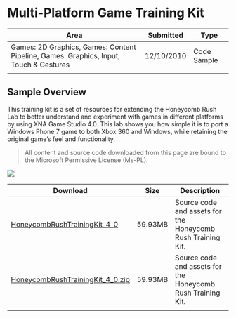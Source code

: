 # Multi-Platform Game Training Kit

|Area|Submitted|Type|
|-|-|-|
Games: 2D Graphics, Games: Content Pipeline, Games: Graphics, Input, Touch & Gestures|12/10/2010|Code Sample
||||

## Sample Overview

This training kit is a set of resources for extending the Honeycomb Rush Lab to better understand and experiment with games in different platforms by using XNA Game Studio 4.0. This lab shows you how simple it is to port a Windows Phone 7 game to both Xbox 360 and Windows, while retaining the original game’s feel and functionality.

> All content and source code downloaded from this page are bound to the Microsoft Permissive License (Ms-PL).

![](https://github.com/SimonDarksideJ/XNAGameStudio/raw/master/Images/honeycombrush2.png?raw=true)

Download | Size | Description
---|---|---|
[HoneycombRushTrainingKit_4_0](https://github.com/simondarksidej/XNAGameStudio/tree/master/Samples/HoneycombRushTrainingKit_4_0) | 59.93MB | Source code and assets for the Honeycomb Rush Training Kit.
[HoneycombRushTrainingKit_4_0.zip](https://github.com/simondarksidej/XNAGameStudioZips/raw/zips/HoneycombRushTrainingKit_4_0.zip) | 59.93MB | Source code and assets for the Honeycomb Rush Training Kit.
||||
